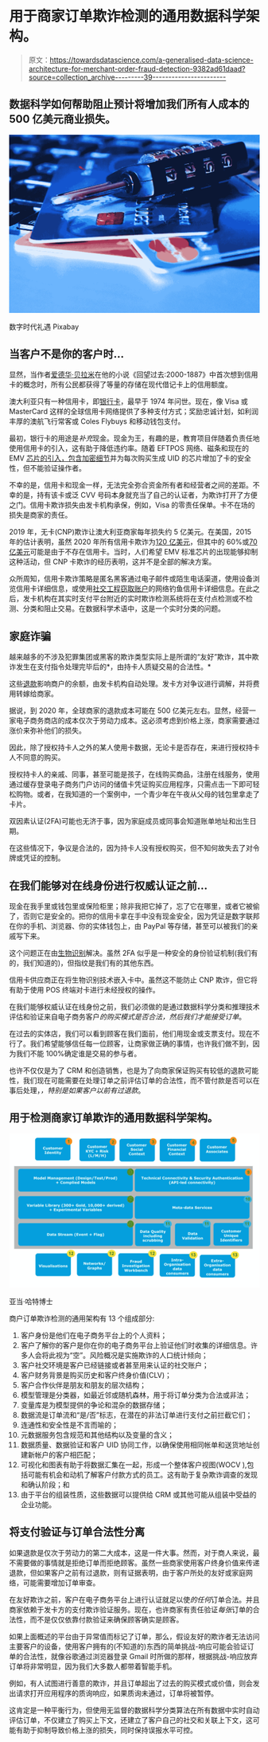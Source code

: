 # 用于商家订单欺诈检测的通用数据科学架构。

> 原文：<https://towardsdatascience.com/a-generalised-data-science-architecture-for-merchant-order-fraud-detection-9382ad61daad?source=collection_archive---------39----------------------->

## 数据科学如何帮助阻止预计将增加我们所有人成本的 500 亿美元商业损失。

![](img/9fecba3ba8e05c14c6044f6c4bfe4fa8.png)

数字时代礼遇 Pixabay

## **当客户不是你的客户时…**

显然，当作者[爱德华·贝拉米](https://en.wikipedia.org/wiki/Looking_Backward#Synopsis)在他的小说《回望过去:2000-1887》中首次想到信用卡的概念时，所有公民都获得了等量的存储在现代借记卡上的信用额度。

澳大利亚只有一种信用卡，即[银行卡](https://en.wikipedia.org/wiki/Bankcard)，最早于 1974 年问世。现在，像 Visa 或 MasterCard 这样的全球信用卡网络提供了多种支付方式；奖励忠诚计划，如利润丰厚的澳航飞行常客或 Coles Flybuys 和移动钱包支付。

最初，银行卡的用途是*补充*现金。现金为王，有趣的是，教育项目伴随着负责任地使用信用卡的引入，这有助于降低违约率。随着 EFTPOS 网络、磁条和现在的 EMV [芯片的引入，包含加密细节](https://usa.visa.com/partner-with-us/payment-technology/visa-chip-technology-overview.html)并为每次购买生成 UID 的芯片增加了卡的安全性，但不能验证操作者。

不幸的是，信用卡和现金一样，无法完全弥合资金所有者和经营者之间的差距。不幸的是，持有该卡或泛 CVV 号码本身就充当了自己的认证者，为欺诈打开了方便之门。信用卡欺诈损失由发卡机构承保，例如，Visa 的零责任保单。卡不在场的损失是商家的责任。

2019 年，无卡(CNP)欺诈让澳大利亚商家每年损失约 5 亿美元。在美国，2015 年的估计表明，虽然 2020 年所有信用卡欺诈为[120 亿美元](https://www.forbes.com/sites/rogeraitken/2016/10/26/us-card-fraud-losses-could-exceed-12bn-by-2020/#64395db6d243)，但其中的 60%或[70 亿美元](https://www.globenewswire.com/news-release/2016/05/06/1156710/0/en/Card-Not-Present-Fraud-Losses-to-Exceed-7-Billion-by-2020.html)可能是由于不存在信用卡。当时，人们希望 EMV 标准芯片的出现能够抑制这种活动，但 CNP 卡欺诈的经历表明，这并不是全部的解决方案。

众所周知，信用卡欺诈策略是匿名黑客通过电子邮件或陌生电话渠道，使用设备浏览信用卡详细信息，或使用[社交工程窃取账户](https://news.cardnotpresent.com/news/real-time-payments-platforms-push-fraud-losses-higher)的网络钓鱼信用卡详细信息。在此之后，发卡机构在其实时支付平台附近的实时欺诈检测系统将在支付点检测或不检测、分类和阻止交易。在数据科学术语中，这是一个实时分类的问题。

## **家庭诈骗**

越来越多的不涉及犯罪集团或黑客的欺诈类型实际上是所谓的“友好”欺诈，其中欺诈发生在支付指令处理完毕后的*，由持卡人质疑交易的合法性。*

这些[退款](https://www.westpac.com.au/business-banking/merchant-services/manage/frauds-disputes-chargebacks/guide-to-chargebacks/)影响商户的余额，由发卡机构自动处理。发卡方对争议进行调解，并将费用转嫁给商家。

据说，到 2020 年，全球商家的退款成本可能在 500 亿美元左右。显然，经营一家电子商务商店的成本仅次于劳动力成本。这必须考虑到价格上涨，商家需要通过涨价来弥补他们的损失。

因此，除了授权持卡人之外的某人使用卡数据，无论卡是否存在，来进行授权持卡人不同意的购买。

授权持卡人的亲戚、同事，甚至可能是孩子，在线购买商品，注册在线服务，使用通过缓存登录电子商务门户访问的储值卡凭证购买应用程序，只需点击一下即可轻松购物。或者，在我知道的一个案例中，一个青少年在午夜从父母的钱包里拿走了卡片。

双因素认证(2FA)可能也无济于事，因为家庭成员或同事会知道账单地址和出生日期。

在这些情况下，争议是合法的，因为持卡人没有授权购买，但不知何故失去了对令牌或凭证的控制。

## 在我们能够对在线身份进行权威认证之前…

现金在我手里或钱包里或保险柜里；除非我把它掉了，忘了它在哪里，或者它被偷了，否则它是安全的。把你的信用卡拿在手中没有现金安全，因为凭证是数字联邦在你的手机、浏览器、你的实体钱包上，由 PayPal 等存储，甚至可以被我们的亲戚写下来。

这个问题正在由[生物识别](https://www.biometricupdate.com/201908/idex-biometrics-silone-cardtech-partner-on-biometric-cards-production)解决。虽然 2FA 似乎是一种安全的身份验证机制(我们有的，我们知道的)，但指纹是我们有的其他东西。

信用卡供应商正在将生物识别技术嵌入卡中。虽然这不能防止 CNP 欺诈，但它将有助于使用 POS 终端对卡进行未经授权的操作。

在我们能够权威认证在线身份之前，我们必须做的是通过数据科学分类和推理技术评估和验证来自电子商务客户*的购买模式是否合法，然后我们才能接受订单*。

在过去的实体店，我们可以看到顾客在我们面前，他们用现金或支票支付。现在不行了。我们希望能够信任每一位顾客，让商家做正确的事情，也许我们做不到，因为我们不能 100%确定谁是交易的参与者。

也许不仅仅是为了 CRM 和创造销售，也是为了向商家保证购买有较低的退款可能性，我们现在可能需要在处理订单之前评估订单的合法性，而不管付款是否可以在事后处理，*，特别是如果客户以前有过退款*。

## **用于检测商家订单欺诈的通用数据科学架构**。

![](img/3933f47e89fb09d6857df9bdce5362cf.png)

亚当·哈特博士

商户订单欺诈检测的通用架构有 13 个组成部分:

1.  客户身份是他们在电子商务平台上的个人资料；
2.  客户了解你的客户是你在你的电子商务平台上验证他们时收集的详细信息。许多人会将此视为“空”。风险概况是实施欺诈的人口统计倾向；
3.  客户社交环境是客户已经链接或者甚至用来认证的社交账户；
4.  客户财务背景是购买历史和客户终身价值(CLV)；
5.  客户合作伙伴是朋友和朋友的层次结构；
6.  模型管理是分类器，如最近邻或随机森林，用于将订单分类为合法或非法；
7.  变量库是为模型提供的争论和混杂的数据存储；
8.  数据流是订单流和“是/否”标志，在潜在的非法订单进行支付之前拦截它们；
9.  连通性和安全性是不言而喻的；
10.  元数据服务包含规范和其他结构以及变量的含义；
11.  数据质量、数据验证和客户 UID 协同工作，以确保使用相同帐单和送货地址创建新帐户的客户相匹配；
12.  可视化和图表有助于将数据汇集在一起，形成一个整体客户视图(WOCV ),包括可能有机会和动机了解客户付款方式的员工。这有助于复杂欺诈调查的发现和确认阶段；和
13.  由于平台的组装性质，这些数据可以提供给 CRM 或其他可能从组装中受益的企业功能。

## **将支付验证与订单合法性分离**

如果退款是仅次于劳动力的第二大成本，这是一件大事。然而，对于商人来说，最不需要做的事情就是拒绝订单而拒绝顾客。虽然一些商家使用客户终身价值来传递退款，但如果客户之前有过退款，则有证据表明，由于客户所处的友好或家庭网络，可能需要增加订单审查。

在友好欺诈之前，客户在电子商务平台上进行认证就足以使*的任何*订单合法。并且商家依赖于发卡方的支付欺诈验证服务。现在，也许商家有责任验证*每张*订单的合法性，而不是仅仅依靠付款验证来确保顾客确实是顾客。

如果上面概述的平台由于异常值而标记了订单，那么，假设友好的欺诈者无法访问主要客户的设备，使用客户拥有的(不知道的)东西的简单挑战-响应可能会验证订单的合法性，就像谷歌通过浏览器登录 Gmail 时所做的那样，根据挑战-响应放弃订单将非常明显，因为我们大多数人都带着智能手机。

例如，有人试图进行善意的欺诈，并且订单超出了过去的购买模式或价值，则会发出请求打开应用程序的质询响应，如果质询未通过，订单将被暂停。

这肯定是一种平衡行为，但使用无监督的数据科学分类算法在所有数据中实时自动评估订单，不仅建立了购买上下文，还建立了客户自己的社交和关联上下文，这可能有助于抑制导致价格上涨的损失，同时保持误报水平可控。